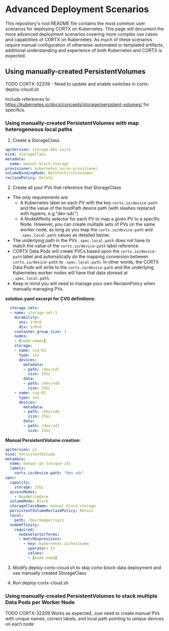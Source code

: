 # Advanced Deployment Scenarios

This repository's root README file contains the most common user scenarios for deploying CORTX on Kubernetes. This page will document the more advanced deployment scenarios covering more complex use cases and capabilities of CORTX on Kubernetes. As much of these scenarios require manual configuration of otherwise-automated or templated artifacts, additional understanding and experience of both Kubernetes and CORTX is expected.

## Using manually-created PersistentVolumes

TODO CORTX-32209 - Need to update and enable switches in cortx-deploy-cloud.sh

Include references to https://kubernetes.io/docs/concepts/storage/persistent-volumes/ for specifics.

### Using manually-created PersistentVolumes with map heterogeneous local paths

1. Create a StorageClass

```yaml
apiVersion: storage.k8s.io/v1
kind: StorageClass
metadata:
  name: manual-block-storage
provisioner: kubernetes.io/no-provisioner
volumeBindingMode: WaitForFirstConsumer
reclaimPolicy: Delete
```

2. Create all your PVs that reference that StorageClass
  - The only requirements are:
    - A Kubernetes label on each PV with the key `cortx.io/device-path` and the value of the hostPath device path (with slashes replaced with hypens, e.g."dev-sdc")
    - A NodeAffinity selector for each PV to map a given PV to a specific Node. However, you can create multiple sets of PVs on the same worker node, as long as you map the `cortx.io/device-path` and `.spec.local.path` values as detailed below.
  - The underlying path in the PVs `.spec.local.path` does not have to match the value of the `cortx.io/device-path` label reference.
  - CORTX Data Pods will create PVCs based upon the `cortx.io/device-path` label and automatically do the mapping conversion between `cortx.io/device-path` to `.spec.local.path`. In other words, the CORTX Data Pods will write to the `cortx.io/device-path` and the underlying Kubernetes worker nodes will have that data storead at `.spec.local.path`. 
  - Keep in mind you will need to manage your own ReclaimPolicy when manually managing PVs.

**solution.yaml excerpt for CVG definitions**:
```yaml
  storage_sets:
  - name: storage-set-1
    durability:
      sns: 1+0+0
      dix: 1+0+0
    container_group_size: 1
    nodes:
    - {node-names}
    storage:
    - name: cvg-01
      type: ios
      devices:
        metadata:
        - path: /dev/sdc
          size: 25Gi
        data:
        - path: /dev/sdd
          size: 25Gi
    - name: cvg-02
      type: ios
      devices:
        metadata:
        - path: /dev/sde
          size: 25Gi
        data:
        - path: /dev/sdf
          size: 25Gi
```

**Manual PersistentVolume creation**:
```yaml
apiVersion: v1
kind: PersistentVolume
metadata:
  name: manual-pv-{unique-id}
  labels:
    cortx.io/device-path: "dev-sdc"
spec:
  capacity:
    storage: 25Gi
  accessModes:
    - ReadWriteOnce
  volumeMode: Block
  storageClassName: manual-block-storage
  persistentVolumeReclaimPolicy: Retain
  local:
    path: /dev/mapper/xyz1
  nodeAffinity:
    required:
      nodeSelectorTerms:
      - matchExpressions:
        - key: kubernetes.io/hostname
          operator: In
          values:
          - {node-name}
```

3. Modify deploy-cortx-cloud.sh to skip cortx-block-data deployment and use manually created StorageClass

4. Run deploy-cortx-cloud.sh




### Using manually-created PersistentVolumes to stack multiple Data Pods per Worker Node

TODO CORTX-32209 Works as expected; Just need to create manual PVs with unique names, correct labels, and local.path pointing to unique devices on each node
